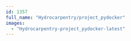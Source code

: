 ```yaml
---
id: 1357
full_name: "Hydrocarpentry/project_pydocker"
images: 
  - "Hydrocarpentry-project_pydocker-latest"
---
```

